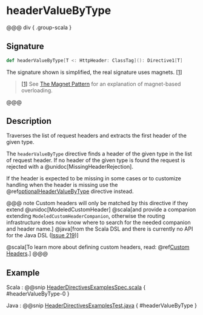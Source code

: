 # headerValueByType

@@@ div { .group-scala }
## Signature

```scala
def headerValueByType[T <: HttpHeader: ClassTag](): Directive1[T]
```

The signature shown is simplified, the real signature uses magnets. <a id="^1" href="#1">[1]</a>

> <a id="1" href="#^1">[1]</a> See [The Magnet Pattern](http://spray.io/blog/2012-12-13-the-magnet-pattern/) for an explanation of magnet-based overloading.

@@@

## Description

Traverses the list of request headers and extracts the first header of the given type.

The `headerValueByType` directive finds a header of the given type in the list of request header. If no header of
the given type is found the request is rejected with a @unidoc[MissingHeaderRejection].

If the header is expected to be missing in some cases or to customize handling when the header
is missing use the @ref[optionalHeaderValueByType](optionalHeaderValueByType.md) directive instead.

@@@ note
Custom headers will only be matched by this directive if they extend @unidoc[ModeledCustomHeader]
@scala[and provide a companion extending `ModeledCustomHeaderCompanion`, otherwise the routing
infrastructure does now know where to search for the needed companion and header name.]
@java[from the Scala DSL and there is currently no API for the Java DSL ([Issue 219](https://github.com/akka/akka-http/issues/219))]

@scala[To learn more about defining custom headers, read: @ref[Custom Headers](../../../common/http-model.md#custom-headers).]
@@@

## Example

Scala
:  @@snip [HeaderDirectivesExamplesSpec.scala]($test$/scala/docs/http/scaladsl/server/directives/HeaderDirectivesExamplesSpec.scala) { #headerValueByType-0 }

Java
:  @@snip [HeaderDirectivesExamplesTest.java]($test$/java/docs/http/javadsl/server/directives/HeaderDirectivesExamplesTest.java) { #headerValueByType }
